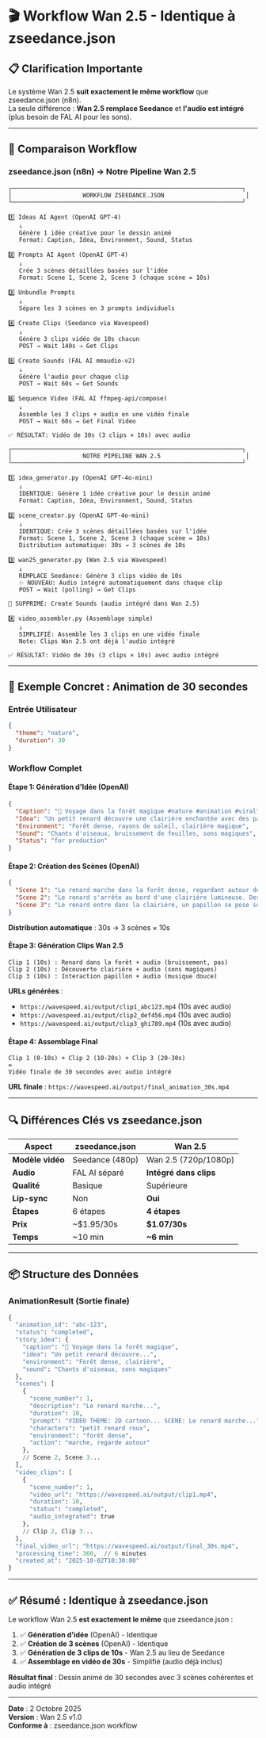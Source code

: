 # 🎬 Workflow Wan 2.5 - Identique à zseedance.json

## 📋 Clarification Importante

Le système Wan 2.5 **suit exactement le même workflow** que zseedance.json (n8n).  
La seule différence : **Wan 2.5 remplace Seedance** et **l'audio est intégré** (plus besoin de FAL AI pour les sons).

---

## 🔄 Comparaison Workflow

### zseedance.json (n8n) → Notre Pipeline Wan 2.5

```
┌─────────────────────────────────────────────────────────────────┐
│                    WORKFLOW ZSEEDANCE.JSON                       │
└─────────────────────────────────────────────────────────────────┘

1️⃣ Ideas AI Agent (OpenAI GPT-4)
   ↓
   Génère 1 idée créative pour le dessin animé
   Format: Caption, Idea, Environment, Sound, Status
   
2️⃣ Prompts AI Agent (OpenAI GPT-4)
   ↓
   Crée 3 scènes détaillées basées sur l'idée
   Format: Scene 1, Scene 2, Scene 3 (chaque scène = 10s)
   
3️⃣ Unbundle Prompts
   ↓
   Sépare les 3 scènes en 3 prompts individuels
   
4️⃣ Create Clips (Seedance via Wavespeed)
   ↓
   Génère 3 clips vidéo de 10s chacun
   POST → Wait 140s → Get Clips
   
5️⃣ Create Sounds (FAL AI mmaudio-v2)
   ↓
   Génère l'audio pour chaque clip
   POST → Wait 60s → Get Sounds
   
6️⃣ Sequence Video (FAL AI ffmpeg-api/compose)
   ↓
   Assemble les 3 clips + audio en une vidéo finale
   POST → Wait 60s → Get Final Video
   
✅ RÉSULTAT: Vidéo de 30s (3 clips × 10s) avec audio
```

```
┌─────────────────────────────────────────────────────────────────┐
│                    NOTRE PIPELINE WAN 2.5                        │
└─────────────────────────────────────────────────────────────────┘

1️⃣ idea_generator.py (OpenAI GPT-4o-mini)
   ↓
   IDENTIQUE: Génère 1 idée créative pour le dessin animé
   Format: Caption, Idea, Environment, Sound, Status
   
2️⃣ scene_creator.py (OpenAI GPT-4o-mini)
   ↓
   IDENTIQUE: Crée 3 scènes détaillées basées sur l'idée
   Format: Scene 1, Scene 2, Scene 3 (chaque scène = 10s)
   Distribution automatique: 30s → 3 scènes de 10s
   
3️⃣ wan25_generator.py (Wan 2.5 via Wavespeed)
   ↓
   REMPLACE Seedance: Génère 3 clips vidéo de 10s
   ✨ NOUVEAU: Audio intégré automatiquement dans chaque clip
   POST → Wait (polling) → Get Clips
   
🚫 SUPPRIMÉ: Create Sounds (audio intégré dans Wan 2.5)
   
4️⃣ video_assembler.py (Assemblage simple)
   ↓
   SIMPLIFIÉ: Assemble les 3 clips en une vidéo finale
   Note: Clips Wan 2.5 ont déjà l'audio intégré
   
✅ RÉSULTAT: Vidéo de 30s (3 clips × 10s) avec audio intégré
```

---

## 🎯 Exemple Concret : Animation de 30 secondes

### Entrée Utilisateur
```json
{
  "theme": "nature",
  "duration": 30
}
```

### Workflow Complet

#### Étape 1: Génération d'Idée (OpenAI)
```json
{
  "Caption": "🌿 Voyage dans la forêt magique #nature #animation #viral",
  "Idea": "Un petit renard découvre une clairière enchantée avec des papillons lumineux",
  "Environment": "Forêt dense, rayons de soleil, clairière magique",
  "Sound": "Chants d'oiseaux, bruissement de feuilles, sons magiques",
  "Status": "for production"
}
```

#### Étape 2: Création des Scènes (OpenAI)
```json
{
  "Scene 1": "Le renard marche dans la forêt dense, regardant autour de lui avec curiosité. Les rayons de soleil filtrent à travers les arbres.",
  "Scene 2": "Le renard s'arrête au bord d'une clairière lumineuse. Des papillons colorés volent autour de fleurs brillantes.",
  "Scene 3": "Le renard entre dans la clairière, un papillon se pose sur son nez. Il sourit, émerveillé."
}
```

**Distribution automatique** : 30s → 3 scènes × 10s

#### Étape 3: Génération Clips Wan 2.5
```
Clip 1 (10s) : Renard dans la forêt + audio (bruissement, pas)
Clip 2 (10s) : Découverte clairière + audio (sons magiques)
Clip 3 (10s) : Interaction papillon + audio (musique douce)
```

**URLs générées** :
- `https://wavespeed.ai/output/clip1_abc123.mp4` (10s avec audio)
- `https://wavespeed.ai/output/clip2_def456.mp4` (10s avec audio)
- `https://wavespeed.ai/output/clip3_ghi789.mp4` (10s avec audio)

#### Étape 4: Assemblage Final
```
Clip 1 (0-10s) + Clip 2 (10-20s) + Clip 3 (20-30s)
= 
Vidéo finale de 30 secondes avec audio intégré
```

**URL finale** : `https://wavespeed.ai/output/final_animation_30s.mp4`

---

## 🔍 Différences Clés vs zseedance.json

| Aspect | zseedance.json | Wan 2.5 |
|--------|----------------|---------|
| **Modèle vidéo** | Seedance (480p) | Wan 2.5 (720p/1080p) |
| **Audio** | FAL AI séparé | **Intégré dans clips** |
| **Qualité** | Basique | Supérieure |
| **Lip-sync** | Non | **Oui** |
| **Étapes** | 6 étapes | **4 étapes** |
| **Prix** | ~$1.95/30s | **$1.07/30s** |
| **Temps** | ~10 min | **~6 min** |

---

## 📦 Structure des Données

### AnimationResult (Sortie finale)
```python
{
  "animation_id": "abc-123",
  "status": "completed",
  "story_idea": {
    "caption": "🌿 Voyage dans la forêt magique",
    "idea": "Un petit renard découvre...",
    "environment": "Forêt dense, clairière",
    "sound": "Chants d'oiseaux, sons magiques"
  },
  "scenes": [
    {
      "scene_number": 1,
      "description": "Le renard marche...",
      "duration": 10,
      "prompt": "VIDEO THEME: 2D cartoon... SCENE: Le renard marche...",
      "characters": "petit renard roux",
      "environment": "forêt dense",
      "action": "marche, regarde autour"
    },
    // Scene 2, Scene 3...
  ],
  "video_clips": [
    {
      "scene_number": 1,
      "video_url": "https://wavespeed.ai/output/clip1.mp4",
      "duration": 10,
      "status": "completed",
      "audio_integrated": true
    },
    // Clip 2, Clip 3...
  ],
  "final_video_url": "https://wavespeed.ai/output/final_30s.mp4",
  "processing_time": 360,  // 6 minutes
  "created_at": "2025-10-02T10:30:00"
}
```

---

## ✅ Résumé : Identique à zseedance.json

Le workflow Wan 2.5 **est exactement le même** que zseedance.json :

1. ✅ **Génération d'idée** (OpenAI) - Identique
2. ✅ **Création de 3 scènes** (OpenAI) - Identique
3. ✅ **Génération de 3 clips de 10s** - Wan 2.5 au lieu de Seedance
4. ✅ **Assemblage en vidéo de 30s** - Simplifié (audio déjà inclus)

**Résultat final** : Dessin animé de 30 secondes avec 3 scènes cohérentes et audio intégré

---

**Date** : 2 Octobre 2025  
**Version** : Wan 2.5 v1.0  
**Conforme à** : zseedance.json workflow

